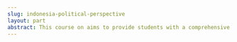 ```yaml
---
slug: indonesia-political-perspective
layout: part
abstract: This course on aims to provide students with a comprehensive understanding of Indonesian politics. You will explore fundamental political concepts, analyze key historical periods, examine political institutions and parties, and evaluate the intricacies of Indonesia democratic system, fostering a holistic comprehension of the nations political landscape
---
```

